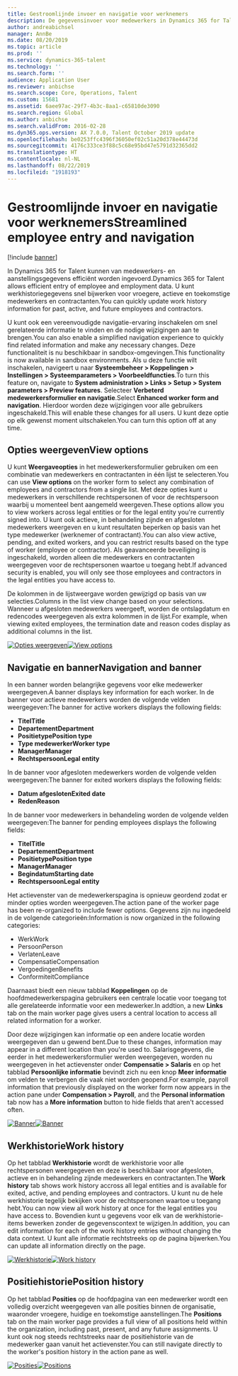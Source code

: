 ```yaml
---
title: Gestroomlijnde invoer en navigatie voor werknemers
description: De gegevensinvoer voor medewerkers in Dynamics 365 for Talent is verbeterd om snelle invoer mogelijk te maken voor alle medewerkers (vroegere, actieve en toekomstige medewerkers). Een vereenvoudigd/geconsolideerd navigatiemodel is bijgewerkt om snel gerelateerde informatie te vinden en eventueel benodigde updates te bekijken en toe te passen.
author: andreabichsel
manager: AnnBe
ms.date: 08/20/2019
ms.topic: article
ms.prod: ''
ms.service: dynamics-365-talent
ms.technology: ''
ms.search.form: ''
audience: Application User
ms.reviewer: anbichse
ms.search.scope: Core, Operations, Talent
ms.custom: 15681
ms.assetid: 6aee97ac-29f7-4b3c-8aa1-c65810de3090
ms.search.region: Global
ms.author: anbichse
ms.search.validFrom: 2016-02-28
ms.dyn365.ops.version: AX 7.0.0, Talent October 2019 update
ms.openlocfilehash: be0253ffc4396f36050ef02c51a20d378e44473d
ms.sourcegitcommit: 4176c333ce3f88c5c68e95bd47e5791d32365dd2
ms.translationtype: HT
ms.contentlocale: nl-NL
ms.lasthandoff: 08/22/2019
ms.locfileid: "1918193"
---
```

# <a name="streamlined-employee-entry-and-navigation"></a><span data-ttu-id="849b6-104">Gestroomlijnde invoer en navigatie voor werknemers</span><span class="sxs-lookup"><span data-stu-id="849b6-104">Streamlined employee entry and navigation</span></span>

[!include [banner](includes/banner.md)]

<span data-ttu-id="849b6-105">In Dynamics 365 for Talent kunnen van medewerkers- en aanstellingsgegevens efficiënt worden ingevoerd.</span><span class="sxs-lookup"><span data-stu-id="849b6-105">Dynamics 365 for Talent allows efficient entry of employee and employment data.</span></span> <span data-ttu-id="849b6-106">U kunt werkhistoriegegevens snel bijwerken voor vroegere, actieve en toekomstige medewerkers en contractanten.</span><span class="sxs-lookup"><span data-stu-id="849b6-106">You can quickly update work history information for past, active, and future employees and contractors.</span></span>

<span data-ttu-id="849b6-107">U kunt ook een vereenvoudigde navigatie-ervaring inschakelen om snel gerelateerde informatie te vinden en de nodige wijzigingen aan te brengen.</span><span class="sxs-lookup"><span data-stu-id="849b6-107">You can also enable a simplified navigation experience to quickly find related information and make any necessary changes.</span></span> <span data-ttu-id="849b6-108">Deze functionaliteit is nu beschikbaar in sandbox-omgevingen.</span><span class="sxs-lookup"><span data-stu-id="849b6-108">This functionality is now available in sandbox environments.</span></span> <span data-ttu-id="849b6-109">Als u deze functie wilt inschakelen, navigeert u naar **Systeembeheer > Koppelingen > Instellingen > Systeemparameters > Voorbeeldfuncties**.</span><span class="sxs-lookup"><span data-stu-id="849b6-109">To turn this feature on, navigate to **System administration > Links > Setup > System parameters > Preview features**.</span></span> <span data-ttu-id="849b6-110">Selecteer **Verbeterd medewerkersformulier en navigatie**.</span><span class="sxs-lookup"><span data-stu-id="849b6-110">Select **Enhanced worker form and navigation**.</span></span> <span data-ttu-id="849b6-111">Hierdoor worden deze wijzigingen voor alle gebruikers ingeschakeld.</span><span class="sxs-lookup"><span data-stu-id="849b6-111">This will enable these changes for all users.</span></span> <span data-ttu-id="849b6-112">U kunt deze optie op elk gewenst moment uitschakelen.</span><span class="sxs-lookup"><span data-stu-id="849b6-112">You can turn this option off at any time.</span></span>

## <a name="view-options"></a><span data-ttu-id="849b6-113">Opties weergeven</span><span class="sxs-lookup"><span data-stu-id="849b6-113">View options</span></span>

<span data-ttu-id="849b6-114">U kunt **Weergaveopties** in het medewerkersformulier gebruiken om een combinatie van medewerkers en contractanten in één lijst te selecteren.</span><span class="sxs-lookup"><span data-stu-id="849b6-114">You can use **View options** on the worker form to select any combination of employees and contractors from a single list.</span></span> <span data-ttu-id="849b6-115">Met deze opties kunt u medewerkers in verschillende rechtspersonen of voor de rechtspersoon waarbij u momenteel bent aangemeld weergeven.</span><span class="sxs-lookup"><span data-stu-id="849b6-115">These options allow you to view workers across legal entities or for the legal entity you're currently signed into.</span></span> <span data-ttu-id="849b6-116">U kunt ook actieve, in behandeling zijnde en afgesloten medewerkers weergeven en u kunt resultaten beperken op basis van het type medewerker (werknemer of contractant).</span><span class="sxs-lookup"><span data-stu-id="849b6-116">You can also view active, pending, and exited workers, and you can restrict results based on the type of worker (employee or contractor).</span></span> <span data-ttu-id="849b6-117">Als geavanceerde beveiliging is ingeschakeld, worden alleen die medewerkers en contractanten weergegeven voor de rechtspersonen waartoe u toegang hebt.</span><span class="sxs-lookup"><span data-stu-id="849b6-117">If advanced security is enabled, you will only see those employees and contractors in the legal entities you have access to.</span></span>

<span data-ttu-id="849b6-118">De kolommen in de lijstweergave worden gewijzigd op basis van uw selecties.</span><span class="sxs-lookup"><span data-stu-id="849b6-118">Columns in the list view change based on your selections.</span></span> <span data-ttu-id="849b6-119">Wanneer u afgesloten medewerkers weergeeft, worden de ontslagdatum en redencodes weergegeven als extra kolommen in de lijst.</span><span class="sxs-lookup"><span data-stu-id="849b6-119">For example, when viewing exited employees, the termination date and reason codes display as additional columns in the list.</span></span> 

<span data-ttu-id="849b6-120">[![Opties weergeven](./media/Worker-view-option.png)](./media/worker-view-option.png)</span><span class="sxs-lookup"><span data-stu-id="849b6-120">[![View options](./media/Worker-view-option.png)](./media/worker-view-option.png)</span></span>

## <a name="navigation-and-banner"></a><span data-ttu-id="849b6-121">Navigatie en banner</span><span class="sxs-lookup"><span data-stu-id="849b6-121">Navigation and banner</span></span>

<span data-ttu-id="849b6-122">In een banner worden belangrijke gegevens voor elke medewerker weergegeven.</span><span class="sxs-lookup"><span data-stu-id="849b6-122">A banner displays key information for each worker.</span></span> <span data-ttu-id="849b6-123">In de banner voor actieve medewerkers worden de volgende velden weergegeven:</span><span class="sxs-lookup"><span data-stu-id="849b6-123">The banner for active workers displays the following fields:</span></span>

- <span data-ttu-id="849b6-124">**Titel**</span><span class="sxs-lookup"><span data-stu-id="849b6-124">**Title**</span></span>
- <span data-ttu-id="849b6-125">**Departement**</span><span class="sxs-lookup"><span data-stu-id="849b6-125">**Department**</span></span>
- <span data-ttu-id="849b6-126">**Positietype**</span><span class="sxs-lookup"><span data-stu-id="849b6-126">**Position type**</span></span>
- <span data-ttu-id="849b6-127">**Type medewerker**</span><span class="sxs-lookup"><span data-stu-id="849b6-127">**Worker type**</span></span>
- <span data-ttu-id="849b6-128">**Manager**</span><span class="sxs-lookup"><span data-stu-id="849b6-128">**Manager**</span></span>
- <span data-ttu-id="849b6-129">**Rechtspersoon**</span><span class="sxs-lookup"><span data-stu-id="849b6-129">**Legal entity**</span></span>

<span data-ttu-id="849b6-130">In de banner voor afgesloten medewerkers worden de volgende velden weergegeven:</span><span class="sxs-lookup"><span data-stu-id="849b6-130">The banner for exited workers displays the following fields:</span></span>

- <span data-ttu-id="849b6-131">**Datum afgesloten**</span><span class="sxs-lookup"><span data-stu-id="849b6-131">**Exited date**</span></span>
- <span data-ttu-id="849b6-132">**Reden**</span><span class="sxs-lookup"><span data-stu-id="849b6-132">**Reason**</span></span>

<span data-ttu-id="849b6-133">In de banner voor medewerkers in behandeling worden de volgende velden weergegeven:</span><span class="sxs-lookup"><span data-stu-id="849b6-133">The banner for pending employees displays the following fields:</span></span>

- <span data-ttu-id="849b6-134">**Titel**</span><span class="sxs-lookup"><span data-stu-id="849b6-134">**Title**</span></span>
- <span data-ttu-id="849b6-135">**Departement**</span><span class="sxs-lookup"><span data-stu-id="849b6-135">**Department**</span></span>
- <span data-ttu-id="849b6-136">**Positietype**</span><span class="sxs-lookup"><span data-stu-id="849b6-136">**Position type**</span></span>
- <span data-ttu-id="849b6-137">**Manager**</span><span class="sxs-lookup"><span data-stu-id="849b6-137">**Manager**</span></span>
- <span data-ttu-id="849b6-138">**Begindatum**</span><span class="sxs-lookup"><span data-stu-id="849b6-138">**Starting date**</span></span>
- <span data-ttu-id="849b6-139">**Rechtspersoon**</span><span class="sxs-lookup"><span data-stu-id="849b6-139">**Legal entity**</span></span>

<span data-ttu-id="849b6-140">Het actievenster van de medewerkerspagina is opnieuw geordend zodat er minder opties worden weergegeven.</span><span class="sxs-lookup"><span data-stu-id="849b6-140">The action pane of the worker page has been re-organized to include fewer options.</span></span> <span data-ttu-id="849b6-141">Gegevens zijn nu ingedeeld in de volgende categorieën:</span><span class="sxs-lookup"><span data-stu-id="849b6-141">Information is now organized in the following categories:</span></span> 

- <span data-ttu-id="849b6-142">Werk</span><span class="sxs-lookup"><span data-stu-id="849b6-142">Work</span></span>
- <span data-ttu-id="849b6-143">Persoon</span><span class="sxs-lookup"><span data-stu-id="849b6-143">Person</span></span>
- <span data-ttu-id="849b6-144">Verlaten</span><span class="sxs-lookup"><span data-stu-id="849b6-144">Leave</span></span>
- <span data-ttu-id="849b6-145">Compensatie</span><span class="sxs-lookup"><span data-stu-id="849b6-145">Compensation</span></span>
- <span data-ttu-id="849b6-146">Vergoedingen</span><span class="sxs-lookup"><span data-stu-id="849b6-146">Benefits</span></span>
- <span data-ttu-id="849b6-147">Conformiteit</span><span class="sxs-lookup"><span data-stu-id="849b6-147">Compliance</span></span>

<span data-ttu-id="849b6-148">Daarnaast biedt een nieuw tabblad **Koppelingen** op de hoofdmedewerkerspagina gebruikers een centrale locatie voor toegang tot alle gerelateerde informatie voor een medewerker.</span><span class="sxs-lookup"><span data-stu-id="849b6-148">In addtion, a new **Links** tab on the main worker page gives users a central location to access all related information for a worker.</span></span>

<span data-ttu-id="849b6-149">Door deze wijzigingen kan informatie op een andere locatie worden weergegeven dan u gewend bent.</span><span class="sxs-lookup"><span data-stu-id="849b6-149">Due to these changes, information may appear in a different location than you're used to.</span></span> <span data-ttu-id="849b6-150">Salarisgegevens, die eerder in het medewerkersformulier werden weergegeven, worden nu weergegeven in het actievenster onder **Compensatie > Salaris** en op het tabblad **Persoonlijke informatie** bevindt zich nu een knop **Meer informatie** om velden te verbergen die vaak niet worden geopend.</span><span class="sxs-lookup"><span data-stu-id="849b6-150">For example, payroll information that previously displayed on the worker form now appears in the action pane under **Compensation > Payroll**, and the **Personal information** tab now has a **More information** button to hide fields that aren't accessed often.</span></span>

<span data-ttu-id="849b6-151">[![Banner](./media/Banner.png)](./media/Banner.png)</span><span class="sxs-lookup"><span data-stu-id="849b6-151">[![Banner](./media/Banner.png)](./media/Banner.png)</span></span>

## <a name="work-history"></a><span data-ttu-id="849b6-152">Werkhistorie</span><span class="sxs-lookup"><span data-stu-id="849b6-152">Work history</span></span>

<span data-ttu-id="849b6-153">Op het tabblad **Werkhistorie** wordt de werkhistorie voor alle rechtspersonen weergegeven en deze is beschikbaar voor afgesloten, actieve en in behandeling zijnde medewerkers en contractanten.</span><span class="sxs-lookup"><span data-stu-id="849b6-153">The **Work history** tab shows work history accross all legal entities and is available for exited, active, and pending employees and contractors.</span></span> <span data-ttu-id="849b6-154">U kunt nu de hele werkhistorie tegelijk bekijken voor de rechtspersonen waartoe u toegang hebt.</span><span class="sxs-lookup"><span data-stu-id="849b6-154">You can now view all work history at once for the legal entities you have access to.</span></span> <span data-ttu-id="849b6-155">Bovendien kunt u gegevens voor elk van de werkhistorie-items bewerken zonder de gegevenscontext te wijzigen.</span><span class="sxs-lookup"><span data-stu-id="849b6-155">In addition, you can edit information for each of the work history entries without changing the data context.</span></span> <span data-ttu-id="849b6-156">U kunt alle informatie rechtstreeks op de pagina bijwerken.</span><span class="sxs-lookup"><span data-stu-id="849b6-156">You can update all information directly on the page.</span></span> 

<span data-ttu-id="849b6-157">[![Werkhistorie](./media/Worker-work-history.png)](./media/Worker-work-history.png)</span><span class="sxs-lookup"><span data-stu-id="849b6-157">[![Work history](./media/Worker-work-history.png)](./media/Worker-work-history.png)</span></span>

## <a name="position-history"></a><span data-ttu-id="849b6-158">Positiehistorie</span><span class="sxs-lookup"><span data-stu-id="849b6-158">Position history</span></span>

<span data-ttu-id="849b6-159">Op het tabblad **Posities** op de hoofdpagina van een medewerker wordt een volledig overzicht weergegeven van alle posities binnen de organisatie, waaronder vroegere, huidige en toekomstige aanstellingen.</span><span class="sxs-lookup"><span data-stu-id="849b6-159">The **Positions** tab on the main worker page provides a full view of all positions held within the organization, including past, present, and any future assignments.</span></span> <span data-ttu-id="849b6-160">U kunt ook nog steeds rechtstreeks naar de positiehistorie van de medewerker gaan vanuit het actievenster.</span><span class="sxs-lookup"><span data-stu-id="849b6-160">You can still navigate directly to the worker's position history in the action pane as well.</span></span>

<span data-ttu-id="849b6-161">[![Posities](./media/Worker-position-history.png)](./media/Worker-position-history.png)</span><span class="sxs-lookup"><span data-stu-id="849b6-161">[![Positions](./media/Worker-position-history.png)](./media/Worker-position-history.png)</span></span>

